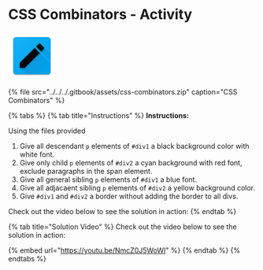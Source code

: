 # CSS Combinators - Activity

![CSS Combinators](../../../.gitbook/assets/activity.png)

{% file src="../../../.gitbook/assets/css-combinators.zip" caption="CSS Combinators" %}

{% tabs %}
{% tab title="Instructions" %}
**Instructions:**

Using the files provided

1. Give all descendant `p` elements of `#div1` a black background color with white font.
2. Give only child `p` elements of `#div2` a cyan background with red font, exclude paragraphs in the span element.
3. Give all general sibling `p` elements of `#div1` a blue font.
4. Give all adjacaent sibling `p` elements of `#div2` a yellow background color.
5. Give `#div1` and `#div2` a border without adding the border to all divs.

Check out the video below to see the solution in action:
{% endtab %}

{% tab title="Solution Video" %}
Check out the video below to see the solution in action:

{% embed url="https://youtu.be/NmcZ0J5WoWI" %}
{% endtab %}
{% endtabs %}

